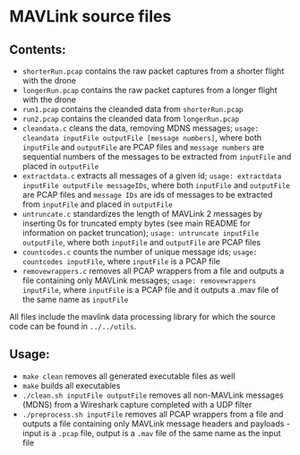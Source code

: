 # MAVLink source files

## Contents:

* `shorterRun.pcap` contains the raw packet captures from a shorter flight with the drone
* `longerRun.pcap` contains the raw packet captures from a longer flight with the drone
* `run1.pcap` contains the cleanded data from `shorterRun.pcap`
* `run2.pcap` contains the cleanded data from `longerRun.pcap`
* `cleandata.c` cleans the data, removing MDNS messages; `usage: cleandata inputFile outputFile [message numbers]`, where both `inputFile` and `outputFile` are PCAP files and `message numbers` are sequential numbers of the messages to be extracted from `inputFile` and placed in `outputFile`
* `extractdata.c` extracts all messages of a given id; `usage: extractdata inputFile outputFile messageIDs`, where both `inputFile` and `outputFile` are PCAP files and `message IDs` are ids of messages to be extracted from `inputFile` and placed in `outputFile`
* `untruncate.c` standardizes the length of MAVLink 2 messages by inserting 0s for truncated empty bytes (see main README for information on packet truncation); `usage: untruncate inputFile outputFile`, where both `inputFile` and `outputFile` are PCAP files
* `countcodes.c` counts the number of unique message ids; `usage: countcodes inputFile`, where `inputFile` is a PCAP file
* `removewrappers.c` removes all PCAP wrappers from a file and outputs a file containing only MAVLink messages; `usage: removewrappers inputFile`, where `inputFile` is a PCAP file and it outputs a .mav file of the same name as `inputFile`

All files include the mavlink data processing library for which the source code can be found in `../../utils`.

## Usage:

* `make clean` removes all generated executable files as well
* `make` builds all executables
* `./clean.sh inputFile outputFile` removes all non-MAVLink messages (MDNS) from a Wireshark capture completed with a UDP filter
* `./preprocess.sh inputFile` removes all PCAP wrappers from a file and outputs a file containing only MAVLink message headers and payloads - input is a `.pcap` file, output is a `.mav` file of the same name as the input file
